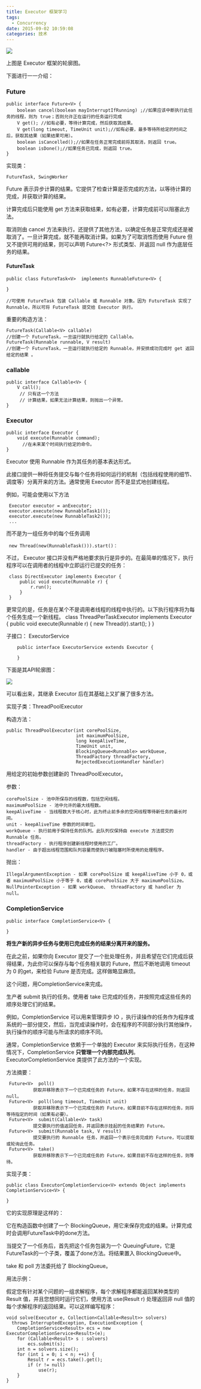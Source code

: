 ```yaml
---
title: Executor 框架学习
tags:
  - Concurrency
date: 2015-09-02 10:59:08
categories: 技术
---
```


![](http://i.imgur.com/arAfeHW.png)

上图是 Executor 框架的轮廓图。

下面进行一一介绍：

### Future

	public interface Future<V> {
		boolean	cancel(boolean mayInterruptIfRunning) ;//如果应该中断执行此任务的线程，则为 true；否则允许正在运行的任务运行完成
 		V get(); //如有必要，等待计算完成，然后获取其结果。
		V get(long timeout, TimeUnit unit);//如有必要，最多等待所给定的时间之后，获取其结果（如果结果可用）。
		boolean	isCancelled();//如果在任务正常完成前将其取消，则返回 true。
		boolean	isDone();//如果任务已完成，则返回 true。
	}

实现类：

	FutureTask, SwingWorker

Future 表示异步计算的结果。它提供了检查计算是否完成的方法，以等待计算的完成，并获取计算的结果。

计算完成后只能使用 get 方法来获取结果，如有必要，计算完成前可以阻塞此方法。

取消则由 cancel 方法来执行。还提供了其他方法，以确定任务是正常完成还是被取消了。一旦计算完成，就不能再取消计算。如果为了可取消性而使用 Future 但又不提供可用的结果，则可以声明 Future<?> 形式类型、并返回 null 作为底层任务的结果。

#### FutureTask

	public class FutureTask<V>  implements RunnableFuture<V> {

	}

	//可使用 FutureTask 包装 Callable 或 Runnable 对象。因为 FutureTask 实现了 Runnable，所以可将 FutureTask 提交给 Executor 执行。
     
     
重要的构造方法：

	FutureTask(Callable<V> callable) 
	//创建一个 FutureTask，一旦运行就执行给定的 Callable。
	FutureTask(Runnable runnable, V result) 
	//创建一个 FutureTask，一旦运行就执行给定的 Runnable，并安排成功完成时 get 返回给定的结果 。
     
### callable

	public interface Callable<V> {
		V call();
		 // 只有这一个方法
         // 计算结果，如果无法计算结果，则抛出一个异常。
	}
      

### Executor

	public interface Executor {
		void execute(Runnable command); 
          //在未来某个时间执行给定的命令。
	}


Executor 使用 Runnable 作为其任务的基本表达形式。

此接口提供一种将任务提交与每个任务将如何运行的机制（包括线程使用的细节、调度等）分离开来的方法。通常使用 Executor 而不是显式地创建线程。

例如，可能会使用以下方法

	 Executor executor = anExecutor;
	 executor.execute(new RunnableTask1());
	 executor.execute(new RunnableTask2());
	 ...
而不是为一组任务中的每个任务调用 

	 new Thread(new(RunnableTask())).start()：

不过， Executor 接口并没有严格地要求执行是异步的。在最简单的情况下，执行程序可以在调用者的线程中立即运行已提交的任务：

	 class DirectExecutor implements Executor {
	     public void execute(Runnable r) {
	         r.run();
	     }
	 }

更常见的是，任务是在某个不是调用者线程的线程中执行的。以下执行程序将为每个任务生成一个新线程。
	 class ThreadPerTaskExecutor implements Executor {
	     public void execute(Runnable r) {
	         new Thread(r).start();
	     }
	 }

子接口： ExecutorService

		public interface ExecutorService extends Executor {

		}
下面是其API轮廓图：

![](http://i.imgur.com/w0AaBM1.png)

可以看出来，其继承 Executor 后在其基础上又扩展了很多方法。

实现子类：ThreadPoolExecutor

构造方法：

	public ThreadPoolExecutor(int corePoolSize,
	                          int maximumPoolSize,
	                          long keepAliveTime,
	                          TimeUnit unit,
	                          BlockingQueue<Runnable> workQueue,
	                          ThreadFactory threadFactory,
	                          RejectedExecutionHandler handler)

用给定的初始参数创建新的 ThreadPoolExecutor。

参数：

	corePoolSize - 池中所保存的线程数，包括空闲线程。
	maximumPoolSize - 池中允许的最大线程数。
	keepAliveTime - 当线程数大于核心时，此为终止前多余的空闲线程等待新任务的最长时间。
	unit - keepAliveTime 参数的时间单位。
	workQueue - 执行前用于保持任务的队列。此队列仅保持由 execute 方法提交的 Runnable 任务。
	threadFactory - 执行程序创建新线程时使用的工厂。
	handler - 由于超出线程范围和队列容量而使执行被阻塞时所使用的处理程序。

抛出：

	IllegalArgumentException - 如果 corePoolSize 或 keepAliveTime 小于 0，或者 maximumPoolSize 小于等于 0，或者 corePoolSize 大于 maximumPoolSize。
	NullPointerException - 如果 workQueue、 threadFactory 或 handler 为 null。

### CompletionService

	public interface CompletionService<V> {

	}

**将生产新的异步任务与使用已完成任务的结果分离开来的服务。**

在此之前，如果你向 Executor 提交了一个批处理任务，并且希望在它们完成后获得结果，为此你可以保存与每个任务相关联的 Future，然后不断地调用 timeout 为 0 的get，来检验 Future 是否完成。这样做略显麻烦。

这个问题，用CompletionService来完成。

生产者 submit 执行的任务。使用者 take 已完成的任务，并按照完成这些任务的顺序处理它们的结果。

例如，CompletionService 可以用来管理异步 IO ，执行读操作的任务作为程序或系统的一部分提交，然后，当完成读操作时，会在程序的不同部分执行其他操作，执行操作的顺序可能与所请求的顺序不同。

通常，CompletionService 依赖于一个单独的 Executor 来实际执行任务，在这种情况下，CompletionService **只管理一个内部完成队列**。ExecutorCompletionService 类提供了此方法的一个实现。

方法摘要：

	 Future<V>	poll() 
	          获取并移除表示下一个已完成任务的 Future，如果不存在这样的任务，则返回 null。
	 Future<V>	poll(long timeout, TimeUnit unit) 
	          获取并移除表示下一个已完成任务的 Future，如果目前不存在这样的任务，则将等待指定的时间（如果有必要）。
	 Future<V>	submit(Callable<V> task) 
	          提交要执行的值返回任务，并返回表示挂起的任务结果的 Future。
	 Future<V>	submit(Runnable task, V result) 
	          提交要执行的 Runnable 任务，并返回一个表示任务完成的 Future，可以提取或轮询此任务。
	 Future<V>	take() 
	          获取并移除表示下一个已完成任务的 Future，如果目前不存在这样的任务，则等待。

实现子类：

	public class ExecutorCompletionService<V> extends Object implements CompletionService<V> {
	
	}

它的实现原理是这样的：

它在构造函数中创建了一个 BlockingQueue，用它来保存完成的结果。计算完成时会调用FutureTask中的done方法。

当提交了一个任务后，首先把这个任务包装为一个 QueuingFuture，它是FutureTask的一个子类，覆盖了done方法。将结果置入 BlockingQueue中。

take 和 poll 方法委托给了 BlockingQueue。


用法示例：

 假定您有针对某个问题的一组求解程序，每个求解程序都能返回某种类型的 Result 值，并且您想同时运行它们，使用方法 use(Result r) 处理返回非 null 值的每个求解程序的返回结果。可以这样编写程序：

    void solve(Executor e, Collection<Callable<Result>> solvers)
      throws InterruptedException, ExecutionException {
        CompletionService<Result> ecs = new ExecutorCompletionService<Result>(e);
        for (Callable<Result> s : solvers)
            ecs.submit(s);
        int n = solvers.size();
        for (int i = 0; i < n; ++i) {
            Result r = ecs.take().get();
            if (r != null) 
                use(r);
        }
    }
